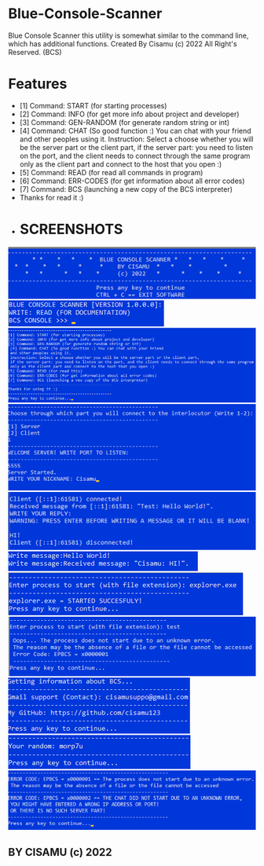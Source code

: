 # Blue-Console-Scanner
Blue Console Scanner this utility is somewhat similar to the command line, which has additional functions. Created By Cisamu (c) 2022 All Right's Reserved. (BCS)
# Features
* [1] Command: START (for starting processes)
* [2] Command: INFO (for get more info about project and developer)
* [3] Command: GEN-RANDOM (for generate random string or int)
* [4] Command: CHAT (So good function :) You can chat with your friend and other peoples using it. Instruction: Select a choose whether you will be the server part or the client part, if the server part: you need to listen on the port, and the client needs to connect through the same program only as the client part and connect to the host that you open :)
* [5] Command: READ (for read all commands in program)
* [6] Command: ERR-CODES (for get information about all error codes)
* [7] Command: BCS (launching a new copy of the BCS interpreter)
* Thanks for read it :)
* # SCREENSHOTS
![SCR1](https://github.com/cisamu123/Blue-Console-Scanner/blob/main/Screenshots/Scr_1.png)
![SCR2](https://github.com/cisamu123/Blue-Console-Scanner/blob/main/Screenshots/Scr_2.png)
![SCR3](https://github.com/cisamu123/Blue-Console-Scanner/blob/main/Screenshots/Scr_3.png)
![SCR4](https://github.com/cisamu123/Blue-Console-Scanner/blob/main/Screenshots/Scr_4.png)
![SCR5](https://github.com/cisamu123/Blue-Console-Scanner/blob/main/Screenshots/Scr_5.png)
![SCR6](https://github.com/cisamu123/Blue-Console-Scanner/blob/main/Screenshots/Scr_6.png)
![SCR7](https://github.com/cisamu123/Blue-Console-Scanner/blob/main/Screenshots/Scr_7.png)
![SCR8](https://github.com/cisamu123/Blue-Console-Scanner/blob/main/Screenshots/Scr_8.png)
![SCR9](https://github.com/cisamu123/Blue-Console-Scanner/blob/main/Screenshots/Scr_9.png)
![SCR10](https://github.com/cisamu123/Blue-Console-Scanner/blob/main/Screenshots/Scr_10.png)
![SCR11](https://github.com/cisamu123/Blue-Console-Scanner/blob/main/Screenshots/Scr_11.png)

## BY CISAMU (c) 2022
